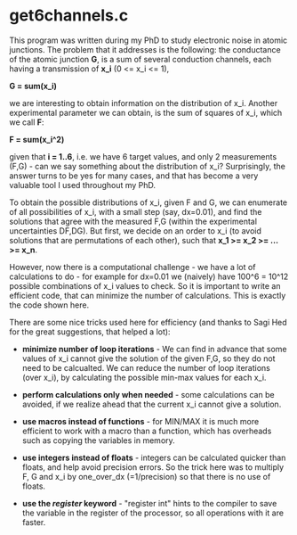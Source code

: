 # get6channels.c

This program was written during my PhD to study electronic noise in atomic junctions. The problem that it addresses is the following: the conductance of the atomic junction **G**, is a sum of several conduction channels, each having a transmission of **x_i** (0 <= x_i <= 1),

**G = sum(x_i)**

we are interesting to obtain information on the distribution of x_i. Another experimental parameter we can obtain, is the sum of squares of x_i, which we call **F**:

**F = sum(x_i^2)**

given that **i = 1..6**, i.e. we have 6 target values, and only 2 measurements (F,G) - can we say something about the distribution of x_i? Surprisingly, the answer turns to be yes for many cases, and that has become a very valuable tool I used throughout my PhD.

To obtain the possible distributions of x_i, given F and G, we can enumerate of all possibilities of x_i, with a small step (say, dx=0.01), and find the solutions that agree with the measured F,G (within the experimental uncertainties DF,DG). But first, we decide on an order to x_i (to avoid solutions that are permutations of each other), such that **x_1 >= x_2 >= ... >= x_n**.

However, now there is a computational challenge - we have a lot of calculations to do - for example for dx=0.01 we (naively) have 100^6 = 10^12 possible combinations of x_i values to check. So it is important to write an efficient code, that can minimize the number of calculations. This is exactly the code shown here.

There are some nice tricks used here for efficiency (and thanks to Sagi Hed for the great suggestions, that helped a lot):

- **minimize number of loop iterations** - We can find in advance that some values of x_i cannot give the solution of the given F,G, so they do not need to be calcualted. We can reduce the number of loop iterations (over x_i), by calculating the possible min-max values for each x_i.

- **perform calculations only when needed** - some calculations can be avoided, if we realize ahead that the current x_i cannot give a solution.

- **use macros instead of functions** - for MIN/MAX it is much more efficient to work with a macro than a function, which has overheads such as copying the variables in memory.

- **use integers instead of floats** - integers can be calculated quicker than floats, and help avoid precision errors. So the trick here was to multiply F, G and x_i by one_over_dx (=1/precision) so that there is no use of floats.

- **use the _register_ keyword** - "register int" hints to the compiler to save the variable in the register of the processor, so all operations with it are faster.
